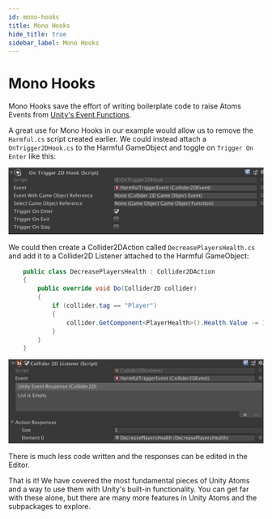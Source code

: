 ```yaml
---
id: mono-hooks
title: Mono Hooks
hide_title: true
sidebar_label: Mono Hooks
---
```


# Mono Hooks

Mono Hooks save the effort of writing boilerplate code to raise Atoms Events from [Unity's Event Functions](https://docs.unity3d.com/Manual/EventFunctions.html).

A great use for Mono Hooks in our example would allow us to remove the `Harmful.cs` script created earlier. We could instead attach a `OnTrigger2DHook.cs` to the Harmful GameObject and toggle on `Trigger On Enter` like this:

![mono-hooks-trigger-2d](../assets/mono-hooks/trigger-2d.png)

We could then create a Collider2DAction called `DecreasePlayersHealth.cs` and add it to a Collider2D Listener attached to the Harmful GameObject:

```cs
    public class DecreasePlayersHealth : Collider2DAction
    {
        public override void Do(Collider2D collider)
        {
            if (collider.tag == "Player")
            {
                collider.GetComponent<PlayerHealth>().Health.Value -= 10;
            }
        }
    }
```

![mono-hooks-listener](../assets/mono-hooks/listener.png)

There is much less code written and the responses can be edited in the Editor.

That is it! We have covered the most fundamental pieces of Unity Atoms and a way to use them with Unity's built-in functionality. You can get far with these alone, but there are many more features in Unity Atoms and the subpackages to explore.
